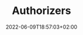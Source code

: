 ---
title: "Authorizers"
date: 2022-06-09T18:57:03+02:00
lastmod: 2022-06-09T18:57:03+02:00
description: ""
lead: ""
draft: true
images: []
weight: 999
toc: true
menu:
  docs:
    parent: ""
---